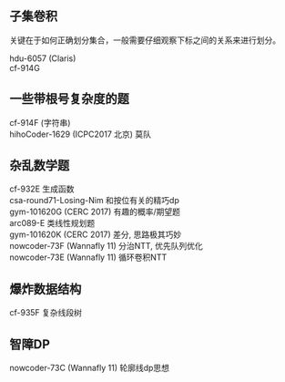 ## 子集卷积
关键在于如何正确划分集合，一般需要仔细观察下标之间的关系来进行划分。<br>

hdu-6057 (Claris)<br>
cf-914G<br>

## 一些带根号复杂度的题
cf-914F (字符串) <br>
hihoCoder-1629 (ICPC2017 北京) 莫队<br>

## 杂乱数学题
cf-932E 生成函数<br>
csa-round71-Losing-Nim 和按位有关的精巧dp<br>
gym-101620G (CERC 2017) 有趣的概率/期望题<br>
arc089-E 类线性规划题<br>
gym-101620K (CERC 2017) 差分, 思路极其巧妙<br>
nowcoder-73F (Wannafly 11) 分治NTT, 优先队列优化<br>
nowcoder-73E (Wannafly 11) 循环卷积NTT<br>

## 爆炸数据结构
cf-935F 复杂线段树<br>

## 智障DP
nowcoder-73C (Wannafly 11) 轮廓线dp思想<br>
